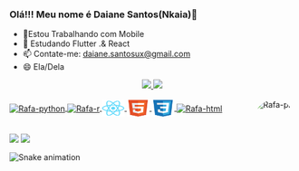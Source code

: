 ### Olá!!! Meu nome é Daiane Santos(Nkaia)👋
 
- 🔭Estou Trabalhando com Mobile
- 🌱 Estudando Flutter .& React 
- 📫 Contate-me: daiane.santosux@gmail.com
- 😄 Ela/Dela

<div align="center">
  <a href="https://github.com/Nkaia">
  <img width="44%" src="https://github-readme-stats.vercel.app/api?username=Nkaia&show_icons=true&theme=highcontrast&include_all_commits=true&count_private=true"/>
  <img width="50%" src="https://github-readme-stats.vercel.app/api/top-langs/?username=Nkaia&layout=compact&langs_count=7&theme=highcontrast"/>
</div>
<div style="display: inline_block"><br>
  <img align="center" alt="Rafa-python" height="30" width="40" src="https://cdn.jsdelivr.net/gh/devicons/devicon/icons/flutter/flutter-original.svg">
  <img align="center" alt="Rafa-r" height="30" width="40" src="https://cdn.jsdelivr.net/gh/devicons/devicon/icons/dart/dart-original.svg">
  <img align="center" alt="Rafa-java" height="30" width="40" src="https://raw.githubusercontent.com/devicons/devicon/master/icons/react/react-original.svg">
  <img align="center" alt="Rafa-nodejs" height="30" width="40" src="https://raw.githubusercontent.com/devicons/devicon/master/icons/html5/html5-original.svg">
  <img align="center" alt="Rafa-js" height="30" width="40" src="https://raw.githubusercontent.com/devicons/devicon/master/icons/css3/css3-original.svg">
  <img align="center" alt="Rafa-html" height="30" width="40" src="https://cdn.jsdelivr.net/gh/devicons/devicon/icons/figma/figma-original.svg">
 
  
  
  <img align="right"  alt="Rafa-pic" height="150" style="border-radius:50px;" src="https://cdn.discordapp.com/attachments/933145098013802537/969698976003657728/picasion.com_d477760400435d7764be39dab7ab113b.gif">
</div>
  
  ##
 
<div> 
  <a href="https://discord.gg/S7uBGVdW" target="_blank"><img src="https://img.shields.io/badge/Discord-7289DA?style=for-the-badge&logo=discord&logoColor=white" target="_blank"></a>
  <a href = "mailto:daiane.santosux@gmail.com"><img src="https://img.shields.io/badge/Gmail-D14836?style=for-the-badge&logo=gmail&logoColor=white" target="_blank"></a>
 
 
  ![Snake animation](https://github.com/Nkaia/Nkaia/blob/output/github-contribution-grid-snake.svg)
 
</div>


















